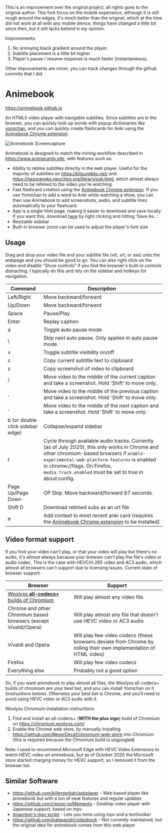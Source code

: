 This is an improvement over the original project, all rights goes to the original author.
This fork focus on the mobile experience, although it is still rough around the edges, it's much better than the original, which at the time did not work at all with any mobile device, things have changed a little bit since then, but it still lacks behind in my opinion.

Improvements:
1. No annoying black gradient around the player.
2. Subtitle placement is a little bit higher.
3. Player's pause / resume response is much faster (instantaneous).

Other improvements are miner, you can track changes through the github commits that I did.

# Animebook
https://animebook.github.io

An HTML5 video player with navigable subtitles. Since subtitles are in the browser, you can quickly look up words with popup dictionaries like [yomichan](https://foosoft.net/projects/yomichan/), and you can quickly create flashcards for Anki using the [Animebook Chrome extension](https://chrome.google.com/webstore/detail/animebook-anki-export/ohcbgkombhgcbjcikjlgdmjkpibafppa).

![Animebook Screencapture](screencapture.gif)

Animebook is designed to match the mining workflow described in https://www.animecards.site, with features such as:
- Ability to retime subtitles directly in the web player. Useful for the majority of subtitles on https://kitsunekko.net/ and https://itazuraneko.neocities.org/library/sub.html, which almost always need to be retimed to the video you're watching.
- Fast flashcard creation using the [Animebook Chrome extension](https://chrome.google.com/webstore/detail/animebook-anki-export/ohcbgkombhgcbjcikjlgdmjkpibafppa). If you use Yomichan to add a word to Anki while watching a show, you can then use Animebook to add screenshots, audio, and subtitle lines automatically to your flashcard.
- App is a single html page, making it easier to download and save locally. If you want this, download [here](https://raw.githubusercontent.com/animebook/animebook.github.io/master/index.html) by right clicking and hitting 'Save As...'.
- Resizable sidebar
- Built-in browser zoom can be used to adjust the player's font size

## Usage
Drag and drop your video file and your subtitle file (vtt, srt, or ass) onto the webpage and you should be good to go. You can also right click on the video and disable "Show controls" if you find the browser's built-in controls distracting. I typically do this and rely on the sidebar and hotkeys for navigation.

| Command | Description |
|---|---|
| Left/Right | Move backward/forward |
| Up/Down | Move backward/forward |
| Space | Pause/Play |
| Enter | Replay caption |
| a | Toggle auto pause mode |
| \ | Skip next auto pause. Only applies in auto pause mode. |
| v | Toggle subtitle visibility on/off |
| c | Copy current subtitle text to clipboard |
| s | Copy screenshot of video to clipboard |
| / | Move video to the middle of the current caption and take a screenshot. Hold 'Shift' to move only. |
| , | Move video to the middle of the previous caption and take a screenshot. Hold 'Shift' to move only. |
| . | Move video to the middle of the next caption and take a screenshot. Hold 'Shift' to move only. |
| b (or double click sidebar edge) | Collapse/expand sidebar |
| t | Cycle through available audio tracks. Currently (as of July 2020), this only works in Chrome and other chromium-based browsers if ``enable-experimental-web-platform-features`` is enabled in chrome://flags. On Firefox, ``media.track.enabled`` must be set to true in about:config. |
| Page Up/Page Down | OP Skip. Move backward/forward 87 seconds. |
| Shift D | Download retimed subs as an srt file |
| e | Add context to most recent anki card (requires the [Animebook Chrome extension](https://chrome.google.com/webstore/detail/animebook-anki-export/ohcbgkombhgcbjcikjlgdmjkpibafppa) to be installed) |


## Video format support

If you find your video can't play, or that your video will play but there's no audio, it's almost always because your browser can't play the file's video or audio codec. This is the case with HEVC/H.265 video and AC3 audio, which almost all browsers can't support due to licensing issues. Current state of browser support:

| Browser | Support |
|---|---|
|[Woolyss **all-codecs+** builds of Chromium](https://chromium.woolyss.com/)|Will play almost any video file.|
| Chrome and other Chromium based browsers (except Vivaldi/Opera)|Will play almost any file that doesn't use HEVC video or AC3 audio|
|Vivaldi and Opera|Will play few video codecs (these browsers deviate from Chrome by rolling their own implementation of HTML video)|
|Firefox|Will play few video codecs|
|Everything else|Probably not a good option|

So, if you want animebook to play almost all files, the Woolyss all-codecs+ builds of chromium are your best bet, and you can install Yomichan on it (instructions below). Otherwise your best bet is Chrome, and you'll need to avoid using HEVC video or AC3 audio with it.

Woolyss Chromium installation instructions:
1. Find and install an all-codecs+ (**WITH the plus sign**) build of Chromium on https://chromium.woolyss.com/
1. Enable the Chrome web store, by manually installing https://github.com/NeverDecaf/chromium-web-store into Chromium (this is required because the Chromium build is ungoogled)

Note: I used to recommend Microsoft Edge with HEVC Video Extensions to watch HEVC video on animebook, but as of October 2020 the Microsoft store started
charging money for HEVC support, so I removed it from the browser list.

## Similar Software
- https://github.com/killergerbah/asbplayer - Web based player like animebook but with a ton of neat features and regular updates
- https://github.com/ripose-jp/Memento - Desktop video player with Japanese support, based on mpv
- [Anacreon's mpv script](https://anacreondjt.gitlab.io/docs/mpvscript/) - Lets you mine using mpv and a texthooker
- https://github.com/katspaugh/videobook - Not currently maintained, but the original idea for animebook comes from this web player
